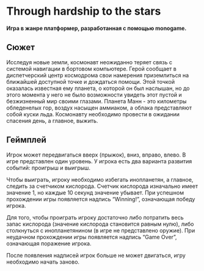 
# Through hardship to the stars 

**Игра в жанре платформер, разработанная с помощью monogame.**


## Сюжет
Исследуя новые земли, космонавт неожиданно теряет связь с системой навигации в бортовом компьютере. Герой сообщает в диспетчерский центр космодрома свои намерения приземлиться на ближайшей доступной точке и дождаться помощи. Этой точкой оказалась известная ему планета, о которой он был наслышан, но до этого момента у него не было возможности увидеть этот пустой и безжизненный мир своими глазами. Планета Манн - это километры обледенелых гор, воздух насыщен аммиаком, а облака представляют собой куски льда. Космонавту необходимо провести в ожидании спасения день, а главное, выжить.



## Геймплей
Игрок может передвигаться вверх (прыжок), вниз, вправо, влево. 
В игре представлен один уровень. У игрока есть два варианта развития событий: проигрыш и выигрыш. 

Чтобы выиграть, игроку необходимо избегать инопланетян, а главное, следить за счетчиком кислорода. Счетчик кислорода изначально имеет значение 1, но каждые 10 секунд значение убывает. При успешном прохождении игры появляется надпись “Winning!”, означающая победу игрока.

Для того, чтобы проиграть игроку достаточно либо потратить весь запас кислорода (значение кислорода становится равным нулю), либо столкнуться с инопланетянином (в игре не представлено оружие). При неудачном прохождении игры появляется надпись “Game Over”, означающая поражение игрока.

После появления надписей игрок больше не может двигаться, игру необходимо начать заново.

